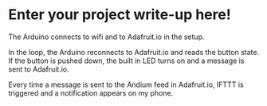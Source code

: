 # Enter your project write-up here!

The Arduino connects to wifi and to Adafruit.io in the setup.

In the loop, the Arduino reconnects to Adafruit.io and reads the button state. If the button is pushed down, the built in LED turns on and a message is sent to Adafruit.io.

Every time a message is sent to the Andium feed in Adafruit.io, IFTTT is triggered and a notification appears on my phone.